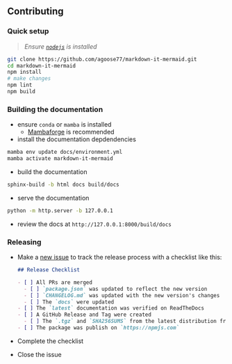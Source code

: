 ## Contributing

### Quick setup

> _Ensure [`nodejs`](https://nodejs.org) is installed_

```bash
git clone https://github.com/agoose77/markdown-it-mermaid.git
cd markdown-it-mermaid
npm install
# make changes
npm lint
npm build
```

### Building the documentation

- ensure `conda` or `mamba` is installed
  - [Mambaforge](https://github.com/conda-forge/miniforge/) is recommended
- install the documentation depdendencies

```bash
mamba env update docs/environment.yml
mamba activate markdown-it-mermaid
```

- build the documentation

```bash
sphinx-build -b html docs build/docs
```

- serve the documentation

```bash
python -m http.server -b 127.0.0.1
```

- review the docs at `http://127.0.0.1:8000/build/docs`

### Releasing

- Make a [new issue](https://github.com/agoose77/markdown-it-mermaid/issues) to track
  the release process with a checklist like this:

  ```markdown
  ## Release Checklist

  - [ ] All PRs are merged
    - [ ] `package.json` was updated to reflect the new version
    - [ ] `CHANGELOG.md` was updated with the new version's changes
    - [ ] The `docs` were updated
  - [ ] The `latest` documentation was verified on ReadTheDocs
  - [ ] A GitHub Release and Tag were created
    - [ ] The `.tgz` and `SHA256SUMS` from the latest distribution from GitHub Actions
  - [ ] The package was publish on `https://npmjs.com`
  ```

- Complete the checklist
- Close the issue

